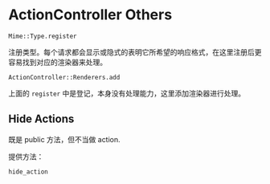 # ActionController Others

`Mime::Type.register`

注册类型。每个请求都会显示或隐式的表明它所希望的响应格式，在这里注册后更容易找到对应的渲染器来处理。

`ActionController::Renderers.add`

上面的 `register` 中是登记，本身没有处理能力，这里添加渲染器进行处理。

## Hide Actions

既是 public 方法，但不当做 action.

提供方法：

`hide_action`

